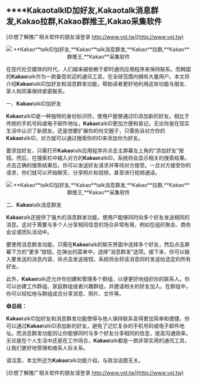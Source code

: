 ## ****Kakao**talkID加好友,**Kakao**talk消息群发,**Kakao**拉群,**Kakao**群推王,**Kakao**采集软件**

[😍想了解推广相关软件的朋友请登录 http://www.vst.tw](http://www.vst.tw)

 <center><img src="https://vst.tw/MP4/tuiguang/png/3.png" alt="**Kakao**talkID加好友,**Kakao**talk消息群发,**Kakao**拉群,**Kakao**群推王,**Kakao**采集软件"></center>

在现代社交媒体的时代，人们越来越依赖于即时通讯应用程序来保持联系。而韩国的**Kakao**talk作为一款备受欢迎的通讯工具，在全球范围内拥有大量用户。本文将介绍**Kakao**talkID加好友和消息群发功能，帮助读者更好地利用这些功能与朋友、家人和同事保持紧密联系。

一、**Kakao**talkID加好友

**Kakao**talkID是一种独特的身份标识符，使用户能够通过ID添加新的好友。相比于传统的手机号码或电子邮件地址，**Kakao**talkID更加方便和易记。无论你是在现实生活中认识了新朋友，还是想要扩展你的社交圈子，只需告诉对方你的**Kakao**talkID，对方就可以通过搜索你的ID来添加你为好友。

要添加好友，只需打开**Kakao**talk应用程序并点击主屏幕左上角的“添加好友”按钮。然后，在搜索栏中输入对方的**Kakao**talkID，系统将会显示相关的搜索结果。点击正确的搜索结果后，你可以发送好友请求并等待对方接受。一旦对方接受你的请求，你们就可以开始聊天、分享照片和视频，甚至进行视频通话。

 <center><img src="https://vst.tw/MP4/tuiguang/png/2.png" alt="**Kakao**talkID加好友,**Kakao**talk消息群发,**Kakao**拉群,**Kakao**群推王,**Kakao**采集软件"></center>

二、**Kakao**talk消息群发

**Kakao**talk还提供了强大的消息群发功能，使用户能够同时向多个好友发送相同的消息。这对于需要与多个人分享相同信息的场合非常有用，例如在组织聚会、商务会议或团队活动中。

要使用消息群发功能，只需在**Kakao**talk的聊天界面中选择多个好友，然后点击屏幕下方的“更多”按钮。在弹出的菜单中，选择“消息群发”选项。接下来，你可以输入要发送的消息内容，并点击发送按钮。系统将会将该消息同时发送给选定的所有好友。

此外，**Kakao**talk还允许你创建和管理多个群组，以便更好地组织你的联系人。你可以创建工作群组、家庭群组或者兴趣群组，并邀请相关的好友加入。在群组中，你可以轻松地与群组成员分享消息、照片、文件等。

**😄总结：**

**Kakao**talkID加好友和消息群发功能使得与他人保持联系变得更加简单和便捷。你可以通过**Kakao**talkID添加新的好友，避免了记忆复杂的手机号码或电子邮件地址。而消息群发功能则让你能够同时与多个好友分享相同的信息，提高沟通效率。无论是在个人生活中还是在工作场合，**Kakao**talk都是一款非常实用的通讯工具，让我们更好地管理和维系人际关系。

请注意，本文所述为**Kakao**talk功能介绍，与政治话题无关。

[😍想了解推广相关软件的朋友请登录 http://www.vst.tw](http://www.vst.tw)



